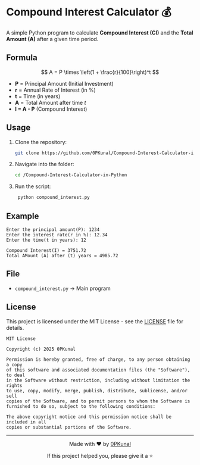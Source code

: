 # Compound Interest Calculator 💰

A simple Python program to calculate **Compound Interest (CI)** and the **Total Amount (A)** after a given time period.

## Formula
<div align="center">

$$
A = P \times \left(1 + \frac{r}{100}\right)^t
$$

</div>

- **P** = Principal Amount (Initial Investment)  
- **r** = Annual Rate of Interest (in %)  
- **t** = Time (in years)  
- **A** = Total Amount after time *t*  
- **I = A - P** (Compound Interest)  

## Usage
1. Clone the repository:

   ```bash
   git clone https://github.com/0PKunal/Compound-Interest-Calculator-in-Python.git
   ```
2. Navigate into the folder:

   ```bash
   cd /Compound-Interest-Calculator-in-Python
   ```
3. Run the script:

   ```bash
    python compound_interest.py
   ```
## Example

```
Enter the principal amount(P): 1234
Enter the interest rate(r in %): 12.34
Enter the time(t in years): 12

Compound Interest(I) = 3751.72
Total AMount (A) after (t) years = 4985.72
```

## File

* `compound_interest.py` → Main program

##  License

This project is licensed under the MIT License - see the [LICENSE](LICENSE) file for details.

```
MIT License

Copyright (c) 2025 0PKunal

Permission is hereby granted, free of charge, to any person obtaining a copy
of this software and associated documentation files (the "Software"), to deal
in the Software without restriction, including without limitation the rights
to use, copy, modify, merge, publish, distribute, sublicense, and/or sell
copies of the Software, and to permit persons to whom the Software is
furnished to do so, subject to the following conditions:

The above copyright notice and this permission notice shall be included in all
copies or substantial portions of the Software.
```

---
<div align="center">
  <p>Made with ❤️ by <a href="https://github.com/0PKunal">0PKunal</a></p>
  <p>If this project helped you, please give it a ⭐️</p>
</div>

